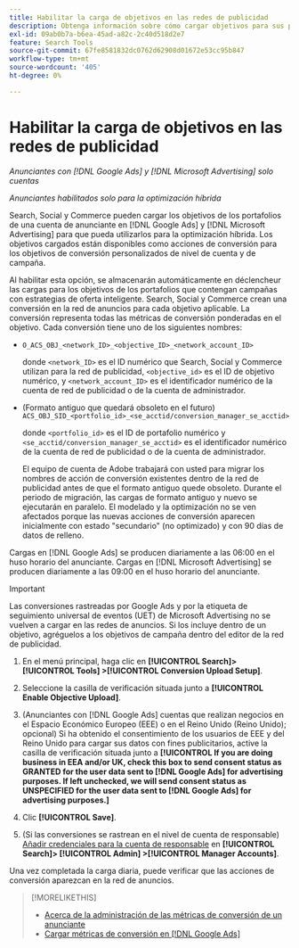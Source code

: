 ```yaml
---
title: Habilitar la carga de objetivos en las redes de publicidad
description: Obtenga información sobre cómo cargar objetivos para sus portafolios híbridos en [!DNL Google Ads] y [!DNL Microsoft Advertising].
exl-id: 09ab0b7a-b6ea-45ad-a82c-2c40d518d2e7
feature: Search Tools
source-git-commit: 67fe8581832dc0762d62908d01672e53cc95b847
workflow-type: tm+mt
source-wordcount: '405'
ht-degree: 0%

---
```


# Habilitar la carga de objetivos en las redes de publicidad

*Anunciantes con [!DNL Google Ads] y [!DNL Microsoft Advertising] solo cuentas*

*Anunciantes habilitados solo para la optimización híbrida*

Search, Social y Commerce pueden cargar los objetivos de los portafolios de una cuenta de anunciante en [!DNL Google Ads] y [!DNL Microsoft Advertising] para que pueda utilizarlos para la optimización híbrida. Los objetivos cargados están disponibles como acciones de conversión para los objetivos de conversión personalizados de nivel de cuenta y de campaña.

Al habilitar esta opción, se almacenarán automáticamente en déclencheur las cargas para los objetivos de los portafolios que contengan campañas con estrategias de oferta inteligente. Search, Social y Commerce crean una conversión en la red de anuncios para cada objetivo aplicable. La conversión representa todas las métricas de conversión ponderadas en el objetivo. Cada conversión tiene uno de los siguientes nombres:

* `O_ACS_OBJ_<network_ID>_<objective_ID>_<network_account_ID>`

  donde `<network_ID>` es el ID numérico que Search, Social y Commerce utilizan para la red de publicidad, `<objective_id>` es el ID de objetivo numérico, y `<network_account_ID>` es el identificador numérico de la cuenta de red de publicidad o de la cuenta de administrador.

* (Formato antiguo que quedará obsoleto en el futuro) `ACS_OBJ_SID_<portfolio_id>_<se_acctid/conversion_manager_se_acctid>`

  donde `<portfolio_id>` es el ID de portafolio numérico y `<se_acctid/conversion_manager_se_acctid>` es el identificador numérico de la cuenta de red de publicidad o de la cuenta de administrador.

  El equipo de cuenta de Adobe trabajará con usted para migrar los nombres de acción de conversión existentes dentro de la red de publicidad antes de que el formato antiguo quede obsoleto. Durante el periodo de migración, las cargas de formato antiguo y nuevo se ejecutarán en paralelo. El modelado y la optimización no se ven afectados porque las nuevas acciones de conversión aparecen inicialmente con estado &quot;secundario&quot; (no optimizado) y con 90 días de datos de relleno.

Cargas en [!DNL Google Ads] se producen diariamente a las 06:00 en el huso horario del anunciante. Cargas en [!DNL Microsoft Advertising] se producen diariamente a las 09:00 en el huso horario del anunciante.

>[!IMPORTANT]
>
>Las conversiones rastreadas por Google Ads y por la etiqueta de seguimiento universal de eventos (UET) de Microsoft Advertising no se vuelven a cargar en las redes de anuncios. Si los incluye dentro de un objetivo, agréguelos a los objetivos de campaña dentro del editor de la red de publicidad.

<!--
>[!IMPORTANT]
>
>Objectives for hybrid portfolios may include conversion goals from multiple ad networks and other types of conversion metrics. However, the individual campaigns in the portfolio can't include conversion goals that aren't included in the portfolio's objective; using additional conversion goals may impact portfolio performance.
-->

<!-- Can conversions from events triggered on other ad networks be included in the portfolio (and just be ignored)? -->

1. En el menú principal, haga clic en **[!UICONTROL Search]> [!UICONTROL Tools] >[!UICONTROL Conversion Upload Setup]**.

1. Seleccione la casilla de verificación situada junto a **[!UICONTROL Enable Objective Upload]**.

1. (Anunciantes con [!DNL Google Ads] cuentas que realizan negocios en el Espacio Económico Europeo (EEE) o en el Reino Unido (Reino Unido); opcional) Si ha obtenido el consentimiento de los usuarios de EEE y del Reino Unido para cargar sus datos con fines publicitarios, active la casilla de verificación situada junto a **[!UICONTROL If you are doing business in EEA and/or UK, check this box to send consent status as GRANTED for the user data sent to [!DNL Google Ads] for advertising purposes. If left unchecked, we will send consent status as UNSPECIFIED for the user data sent to [!DNL Google Ads] for advertising purposes.]**

1. Clic **[!UICONTROL Save]**.

1. (Si las conversiones se rastrean en el nivel de cuenta de responsable) [Añadir credenciales para la cuenta de responsable](/help/search-social-commerce/admin/manager-accounts.md) en **[!UICONTROL Search]> [!UICONTROL Admin] >[!UICONTROL Manager Accounts]**.

Una vez completada la carga diaria, puede verificar que las acciones de conversión aparezcan en la red de anuncios.

>[!MORELIKETHIS]
>
>* [Acerca de la administración de las métricas de conversión de un anunciante](/help/search-social-commerce/admin/conversion-metrics/conversion-metric-about.md)
>* [Cargar métricas de conversión en [!DNL Google Ads]](conversion-metrics-upload-to-google.md)
